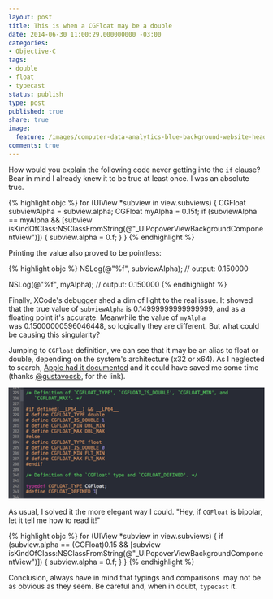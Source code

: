 ```yaml
---
layout: post
title: This is when a CGFloat may be a double
date: 2014-06-30 11:00:29.000000000 -03:00
categories:
- Objective-C
tags:
- double
- float
- typecast
status: publish
type: post
published: true
share: true
image:
  feature: /images/computer-data-analytics-blue-background-website-header.jpg
comments: true
---
```


How would you explain the following code never getting into the `if` clause? Bear in mind I already knew it to be true at least once. I was an absolute true.

{% highlight objc %}
for (UIView *subview in view.subviews)
{
    CGFloat subviewAlpha = subview.alpha;
    CGFloat myAlpha = 0.15f;
    if (subviewAlpha == myAlpha &&
        [subview isKindOfClass:NSClassFromString(@"_UIPopoverViewBackgroundComponentView")])
    {
        subview.alpha = 0.f;
    }
 }
{% endhighlight %}

Printing the value also proved to be pointless:

{% highlight objc %}
NSLog(@"%f", subviewAlpha);
// output: 0.150000

NSLog(@"%f", myAlpha);
// output: 0.150000
{% endhighlight %}

Finally, XCode's debugger shed a dim of light to the real issue. It showed that the true value of `subviewAlpha` is 0.14999999999999999, and as a floating point it's accurate. Meanwhile the value of `myAlpha` was 0.15000000596046448, so logically they are different. But what could be causing this singularity?

Jumping to `CGFloat` definition, we can see that it may be an alias to float or double, depending on the system's architecture (x32 or x64). As I neglected to search, [Apple had it documented](https://developer.apple.com/library/prerelease/ios/documentation/GraphicsImaging/Reference/CGGeometry/index.html#//apple_ref/doc/constant_group/CGFloat_Informational_Macros) and it could have saved me some time (thanks [@gustavocsb](https://twitter.com/gustavocsb/status/482602061352423424), for the link).

[![](/images/Screen-Shot-2014-06-28-at-12.53.35-AM.png)](/images/Screen-Shot-2014-06-28-at-12.53.35-AM.png)

As usual, I solved it the more elegant way I could. "Hey, if `CGFloat` is bipolar, let it tell me how to read it!"

{% highlight objc %}
for (UIView *subview in view.subviews)
{
    if (subview.alpha == (CGFloat)0.15 &&
        [subview isKindOfClass:NSClassFromString(@"_UIPopoverViewBackgroundComponentView")])
    {
        subview.alpha = 0.f;
    }
 }
{% endhighlight %}

 Conclusion, always have in mind that typings and comparisons  may not be as obvious as they seem. Be careful and, when in doubt, `typecast` it.
